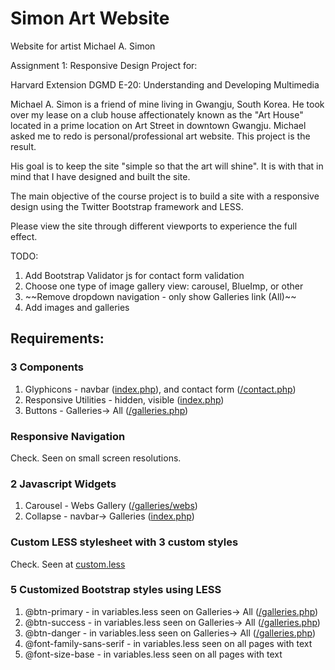 Simon Art Website
========

Website for artist Michael A. Simon

Assignment 1: Responsive Design Project for:

Harvard Extension DGMD E-20: Understanding and Developing Multimedia

Michael A. Simon is a friend of mine living in Gwangju, South Korea. He took over my lease on a club house affectionately known as the "Art House" located in a prime location on Art Street in downtown Gwangju. Michael asked me to redo is personal/professional art website. This project is the result.

His goal is to keep the site "simple so that the art will shine". It is with that in mind that I have designed and built the site.

The main objective of the course project is to build a site with a responsive design using the Twitter Bootstrap framework and LESS.

Please view the site through different viewports to experience the full effect.

TODO:
<ol>
	<li>Add Bootstrap Validator js for contact form validation</li>
	<li>Choose one type of image gallery view: carousel, BlueImp, or other</li>
	<li>~~Remove dropdown navigation - only show Galleries link (All)~~</li>
	<li>Add images and galleries</li>
</ol>
<h2>Requirements:</h2>

<h3>3 Components</h3>
<ol>
	<li>Glyphicons - navbar (<a href="http://vultor.com/simonart/">index.php</a>), and contact form (<a href="http://vultor.com/simonart/contact.php">/contact.php</a>)</li>
	<li>Responsive Utilities - hidden, visible (<a href="http://vultor.com/simonart/">index.php</a>)</li>
	<li>Buttons - Galleries-> All (<a href="http://vultor.com/simonart/galleries.php">/galleries.php</a>)</li>
</ol>

<h3>Responsive Navigation</h3>
<p>
	Check. Seen on small screen resolutions.
</p>

<h3>2 Javascript Widgets</h3>
<ol>
	<li>Carousel - Webs Gallery (<a href="http://vultor.com/simonart/galleries/webs">/galleries/webs</a>)</li>
	<li>Collapse - navbar-> Galleries (<a href="http://vultor.com/simonart/">index.php</a>)</li>
</ol>

<h3>Custom LESS stylesheet with 3 custom styles</h3>
<p>
	Check. Seen at <a href="http://vultor.com/simonart/include/bootstrap3/less/custom.less">custom.less</a>
</p>

<h3>5 Customized Bootstrap styles using LESS</h3>
<ol>
	<li>@btn-primary - in variables.less seen on Galleries-> All (<a href="http://vultor.com/simonart/galleries.php">/galleries.php</a>)</li>
	<li>@btn-success - in variables.less seen on Galleries-> All (<a href="http://vultor.com/simonart/galleries.php">/galleries.php</a>)</li>
	<li>@btn-danger - in variables.less seen on Galleries-> All (<a href="http://vultor.com/simonart/galleries.php">/galleries.php</a>)</li>
	<li>@font-family-sans-serif - in variables.less seen on all pages with text</li>
	<li>@font-size-base - in variables.less seen on all pages with text</li>
</ol>
